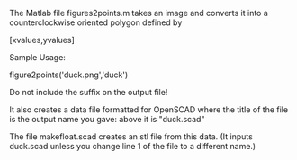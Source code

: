 The Matlab file figures2points.m takes an image and converts it into a counterclockwise oriented polygon defined by 

[xvalues,yvalues]

Sample Usage: 

figure2points('duck.png','duck') 

Do not include the suffix on the output file! 

It also creates a data file formatted for OpenSCAD where the title of the file is the output name you gave:  above it is "duck.scad" 

The file makefloat.scad creates an stl file from this data. 
(It inputs duck.scad unless you change line 1 of the file to a different name.)
